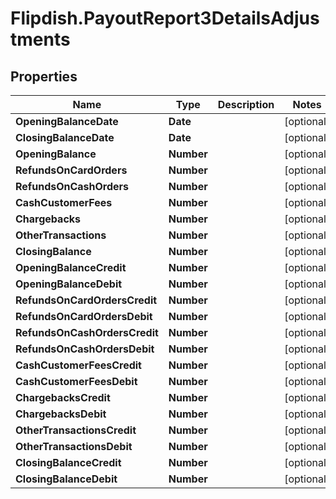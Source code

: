 # Flipdish.PayoutReport3DetailsAdjustments

## Properties
Name | Type | Description | Notes
------------ | ------------- | ------------- | -------------
**OpeningBalanceDate** | **Date** |  | [optional] 
**ClosingBalanceDate** | **Date** |  | [optional] 
**OpeningBalance** | **Number** |  | [optional] 
**RefundsOnCardOrders** | **Number** |  | [optional] 
**RefundsOnCashOrders** | **Number** |  | [optional] 
**CashCustomerFees** | **Number** |  | [optional] 
**Chargebacks** | **Number** |  | [optional] 
**OtherTransactions** | **Number** |  | [optional] 
**ClosingBalance** | **Number** |  | [optional] 
**OpeningBalanceCredit** | **Number** |  | [optional] 
**OpeningBalanceDebit** | **Number** |  | [optional] 
**RefundsOnCardOrdersCredit** | **Number** |  | [optional] 
**RefundsOnCardOrdersDebit** | **Number** |  | [optional] 
**RefundsOnCashOrdersCredit** | **Number** |  | [optional] 
**RefundsOnCashOrdersDebit** | **Number** |  | [optional] 
**CashCustomerFeesCredit** | **Number** |  | [optional] 
**CashCustomerFeesDebit** | **Number** |  | [optional] 
**ChargebacksCredit** | **Number** |  | [optional] 
**ChargebacksDebit** | **Number** |  | [optional] 
**OtherTransactionsCredit** | **Number** |  | [optional] 
**OtherTransactionsDebit** | **Number** |  | [optional] 
**ClosingBalanceCredit** | **Number** |  | [optional] 
**ClosingBalanceDebit** | **Number** |  | [optional] 


